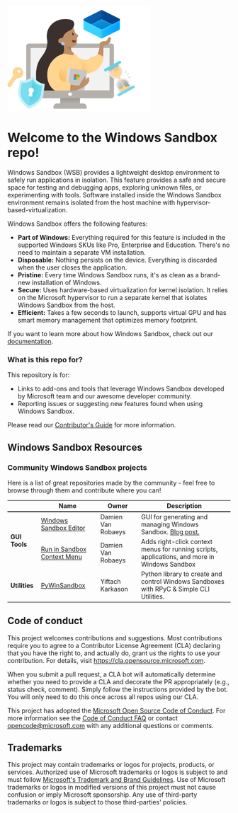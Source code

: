 <img src=assets/sandbox.png width="324" class="center" alt="illustration showing Windows Sandbox being secure and easy to use" >

# Welcome to the Windows Sandbox repo!

Windows Sandbox (WSB) provides a lightweight desktop environment to safely run applications in isolation. This feature provides a safe and secure space for testing and debugging apps, exploring unknown files, or experimenting with tools. Software installed inside the Windows Sandbox environment remains isolated from the host machine with hypervisor-based-virtualization.

Windows Sandbox offers the following features:
- <b>Part of Windows:</b> Everything required for this feature is included in the supported Windows SKUs like Pro, Enterprise and Education. There's no need to maintain a separate VM installation.
- <b>Disposable:</b> Nothing persists on the device. Everything is discarded when the user closes the application.
- <b>Pristine:</b> Every time Windows Sandbox runs, it's as clean as a brand-new installation of Windows.
- <b>Secure:</b> Uses hardware-based virtualization for kernel isolation. It relies on the Microsoft hypervisor to run a separate kernel that isolates Windows Sandbox from the host.
- <b>Efficient:</b> Takes a few seconds to launch, supports virtual GPU and has smart memory management that optimizes memory footprint.

If you want to learn more about how Windows Sandbox, check out our [documentation](https://learn.microsoft.com/en-us/windows/security/application-security/application-isolation/windows-sandbox/windows-sandbox-overview).

### What is this repo for?

This repository is for: 
- Links to add-ons and tools that leverage Windows Sandbox developed by Microsoft team and our awesome developer community.
- Reporting issues or suggesting new features found when using Windows Sandbox.

Please read our [Contributor's Guide](https://github.com/microsoft/Windows-Sandbox/blob/master/CONTRIBUTING.md) for more information.

## Windows Sandbox Resources


### Community Windows Sandbox projects

Here is a list of great repositories made by the community - feel free to browse through them and contribute where you can!

<table>
    <thead>
        <tr style="border-bottom: 2px solid black">
            <th></th>
            <th>Name</th>
            <th>Owner</th>
            <th>Description</th>
        </tr>
    </thead>
    <tbody>
        <tr>
            <td rowspan=2><strong>GUI Tools</strong></td>
            <td><a href="https://github.com/damienvanrobaeys/Windows_Sandbox_Editor">Windows Sandbox Editor</a></td>
            <td>Damien Van Robaeys</td>
            <td>GUI for generating and managing Windows Sandbox. <a href="http://www.systanddeploy.com/2019/07/windows-sandbox-editor-update.html">Blog post.</href></td>
        </tr>
        <tr>
            <td><a href="https://github.com/damienvanrobaeys/Run-in-Sandbox">Run in Sandbox Context Menu</a></td>
            <td>Damien Van Robaeys</td>
            <td>Adds right-click context menus for running scripts, applications, and more in Windows Sandbox</td>
        </tr>
        <tr>
            <td rowspan=1><strong>Utilities</strong></td>
            <td><a href="https://github.com/karkason/pywinsandbox">PyWinSandbox</a/></td>
            <td>Yiftach Karkason</td>
            <td>Python library to create and control Windows Sandboxes with RPyC & Simple CLI Utilities.</td>
        </tr>
    </tbody>
</table>


## Code of conduct

This project welcomes contributions and suggestions.  Most contributions require you to agree to a
Contributor License Agreement (CLA) declaring that you have the right to, and actually do, grant us
the rights to use your contribution. For details, visit https://cla.opensource.microsoft.com.

When you submit a pull request, a CLA bot will automatically determine whether you need to provide
a CLA and decorate the PR appropriately (e.g., status check, comment). Simply follow the instructions
provided by the bot. You will only need to do this once across all repos using our CLA.

This project has adopted the [Microsoft Open Source Code of Conduct](https://opensource.microsoft.com/codeofconduct/).
For more information see the [Code of Conduct FAQ](https://opensource.microsoft.com/codeofconduct/faq/) or
contact [opencode@microsoft.com](mailto:opencode@microsoft.com) with any additional questions or comments.

## Trademarks
This project may contain trademarks or logos for projects, products, or services. Authorized use of Microsoft trademarks or logos is subject to and must follow [Microsoft's Trademark and Brand Guidelines]([url](https://www.microsoft.com/en-us/legal/intellectualproperty/trademarks/usage/general)). Use of Microsoft trademarks or logos in modified versions of this project must not cause confusion or imply Microsoft sponsorship. Any use of third-party trademarks or logos is subject to those third-parties' policies.

